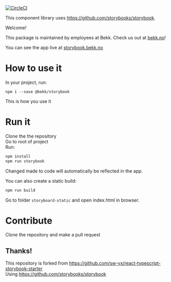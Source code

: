 [![CircleCI](https://circleci.com/gh/bekk/komponent-bibliotek/tree/master.svg?style=svg)](https://circleci.com/gh/bekk/komponent-bibliotek/tree/master)

This component library uses https://github.com/storybooks/storybook.

Welcome!

This package is maintained by employees at Bekk.
Check us out at [bekk.no](https://bekk.no)!

You can see the app live at [storybook.bekk.no](http://storybook.bekk.no)

# How to use it

In your project, run:

```
npm i --save @bekk/storybook
```

This is how you use it

# Run it

Clone the the repository  
Go to root of project  
Run:

```bash
npm install
npm run storybook
```

Changed made to code will automatically be reflected in the app.

You can also create a static build:

```bash
npm run build
```

Go to folder `storyboard-static` and open index.html in browser.

# Contribute

Clone the repository and make a pull request

## Thanks!

This repository is forked from https://github.com/sw-yx/react-typescript-storybook-starter  
Using https://github.com/storybooks/storybook
